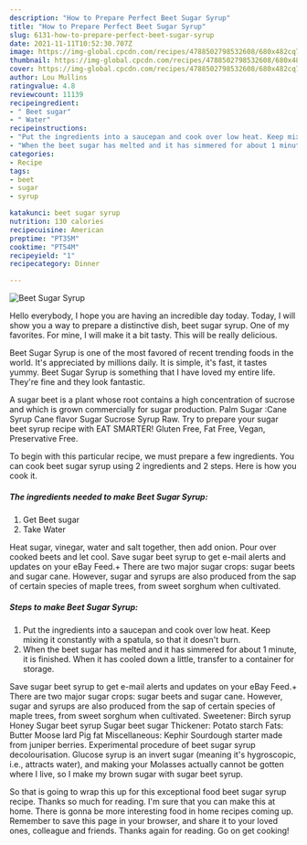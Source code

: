 ```yaml
---
description: "How to Prepare Perfect Beet Sugar Syrup"
title: "How to Prepare Perfect Beet Sugar Syrup"
slug: 6131-how-to-prepare-perfect-beet-sugar-syrup
date: 2021-11-11T10:52:30.707Z
image: https://img-global.cpcdn.com/recipes/4788502798532608/680x482cq70/beet-sugar-syrup-recipe-main-photo.jpg
thumbnail: https://img-global.cpcdn.com/recipes/4788502798532608/680x482cq70/beet-sugar-syrup-recipe-main-photo.jpg
cover: https://img-global.cpcdn.com/recipes/4788502798532608/680x482cq70/beet-sugar-syrup-recipe-main-photo.jpg
author: Lou Mullins
ratingvalue: 4.8
reviewcount: 11139
recipeingredient:
- " Beet sugar"
- " Water"
recipeinstructions:
- "Put the ingredients into a saucepan and cook over low heat. Keep mixing it constantly with a spatula, so that it doesn&#39;t burn."
- "When the beet sugar has melted and it has simmered for about 1 minute, it is finished. When it has cooled down a little, transfer to a container for storage."
categories:
- Recipe
tags:
- beet
- sugar
- syrup

katakunci: beet sugar syrup 
nutrition: 130 calories
recipecuisine: American
preptime: "PT35M"
cooktime: "PT54M"
recipeyield: "1"
recipecategory: Dinner

---
```



![Beet Sugar Syrup](https://img-global.cpcdn.com/recipes/4788502798532608/680x482cq70/beet-sugar-syrup-recipe-main-photo.jpg)

Hello everybody, I hope you are having an incredible day today. Today, I will show you a way to prepare a distinctive dish, beet sugar syrup. One of my favorites. For mine, I will make it a bit tasty. This will be really delicious.

Beet Sugar Syrup is one of the most favored of recent trending foods in the world. It's appreciated by millions daily. It is simple, it's fast, it tastes yummy. Beet Sugar Syrup is something that I have loved my entire life. They're fine and they look fantastic.

A sugar beet is a plant whose root contains a high concentration of sucrose and which is grown commercially for sugar production. Palm Sugar :Cane Syrup Cane flavor Sugar Sucrose Syrup Raw. Try to prepare your sugar beet syrup recipe with EAT SMARTER! Gluten Free, Fat Free, Vegan, Preservative Free.


To begin with this particular recipe, we must prepare a few ingredients. You can cook beet sugar syrup using 2 ingredients and 2 steps. Here is how you cook it.

<!--inarticleads1-->

##### The ingredients needed to make Beet Sugar Syrup:

1. Get  Beet sugar
1. Take  Water


Heat sugar, vinegar, water and salt together, then add onion. Pour over cooked beets and let cool. Save sugar beet syrup to get e-mail alerts and updates on your eBay Feed.+ There are two major sugar crops: sugar beets and sugar cane. However, sugar and syrups are also produced from the sap of certain species of maple trees, from sweet sorghum when cultivated. 

<!--inarticleads2-->

##### Steps to make Beet Sugar Syrup:

1. Put the ingredients into a saucepan and cook over low heat. Keep mixing it constantly with a spatula, so that it doesn&#39;t burn.
1. When the beet sugar has melted and it has simmered for about 1 minute, it is finished. When it has cooled down a little, transfer to a container for storage.


Save sugar beet syrup to get e-mail alerts and updates on your eBay Feed.+ There are two major sugar crops: sugar beets and sugar cane. However, sugar and syrups are also produced from the sap of certain species of maple trees, from sweet sorghum when cultivated. Sweetener: Birch syrup Honey Sugar beet syrup Sugar beet sugar Thickener: Potato starch Fats: Butter Moose lard Pig fat Miscellaneous: Kephir Sourdough starter made from juniper berries. Experimental procedure of beet sugar syrup decolourisation. Glucose syrup is an invert sugar (meaning it&#39;s hygroscopic, i.e., attracts water), and making your Molasses actually cannot be gotten where I live, so I make my brown sugar with sugar beet syrup. 

So that is going to wrap this up for this exceptional food beet sugar syrup recipe. Thanks so much for reading. I'm sure that you can make this at home. There is gonna be more interesting food in home recipes coming up. Remember to save this page in your browser, and share it to your loved ones, colleague and friends. Thanks again for reading. Go on get cooking!
